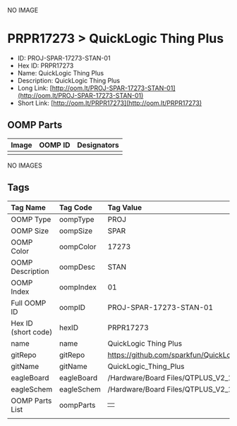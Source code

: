 


  
NO IMAGE  
# PRPR17273 > QuickLogic Thing Plus

- ID: PROJ-SPAR-17273-STAN-01
- Hex ID: PRPR17273
- Name: QuickLogic Thing Plus
- Description: QuickLogic Thing Plus
- Long Link: [http://oom.lt/PROJ-SPAR-17273-STAN-01](http://oom.lt/PROJ-SPAR-17273-STAN-01)
- Short Link: [http://oom.lt/PRPR17273](http://oom.lt/PRPR17273)

## OOMP Parts
  

|Image|OOMP ID|Designators|
| :--- | :--- | :--- |
||||
  
NO IMAGES  
## Tags
  

|Tag Name|Tag Code|Tag Value|
| :--- | :--- | :--- |
|OOMP Type|oompType|PROJ|
|OOMP Size|oompSize|SPAR|
|OOMP Color|oompColor|17273|
|OOMP Description|oompDesc|STAN|
|OOMP Index|oompIndex|01|
|Full OOMP ID|oompID|PROJ-SPAR-17273-STAN-01|
|Hex ID (short code)|hexID|PRPR17273|
|name|name|QuickLogic Thing Plus|
|gitRepo|gitRepo|https://github.com/sparkfun/QuickLogic_Thing_Plus|
|gitName|gitName|QuickLogic_Thing_Plus|
|eagleBoard|eagleBoard|/Hardware/Board Files/QTPLUS_V2_1.brd|
|eagleSchem|eagleSchem|/Hardware/Board Files/QTPLUS_V2_1.sch|
|OOMP Parts List|oompParts|<table><tr><td></td></tr></table>|
||||
